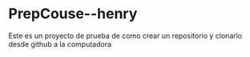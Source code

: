 # PrepCouse--henry
Este es un proyecto de prueba de como crear un repositorio y clonarlo desde github a la computadora
